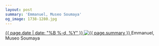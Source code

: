 ```yaml
---
layout: post
summary: 'Emmanuel, Museo Soumaya'
og_image: 1738-1280.jpg
---
```


<p>
 <time>
  <a href="/1738">
   {{ page.date | date: "%B %-d, %Y" }}
  </a>
 </time>
 <a href="/1738">
  <img alt="{{ page.summary }}" sizes="(min-width: 700px) 50vw, calc(100vw - 2rem)" src="{{ site.assets_url }}/1738-640.jpg" srcset="{{ site.assets_url }}/1738-320.jpg 320w, {{ site.assets_url }}/1738-640.jpg 640w, {{ site.assets_url }}/1738-960.jpg 960w, {{ site.assets_url }}/1738-1280.jpg 1280w"/>
 </a>
 <span>
  Emmanuel, Museo Soumaya
 </span>
</p>
